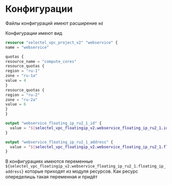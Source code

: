 # Конфигурации

Файлы конфигураций имеют расширение `md`

Конфигурации имеют вид
```tf
resource "selectel_vpc_project_v2" "webservice" {
name = "webservice"

quotas {
resource_name = "compute_cores"
resource_quotas {
region = "ru-1"
zone = "ru-1a"
value = 4
}
resource_quotas {
region = "ru-2"
zone = "ru-2a"
value = 6
}
}

output "webservice_floating_ip_ru2_1_id" {
  value = "${selectel_vpc_floatingip_v2.webservice_floating_ip_ru2_1.id}"
}

output "webservice_floating_ip_ru2_1_address" {
  value = "${selectel_vpc_floatingip_v2.webservice_floating_ip_ru2_1.floating_ip_address}"
}
```

В конфигурациях имеются переменные ``${selectel_vpc_floatingip_v2.webservice_floating_ip_ru2_1.floating_ip_address}``
которые приходят из модуля ресурсов. Как ресурс опеределишь такая переменная и придёт
